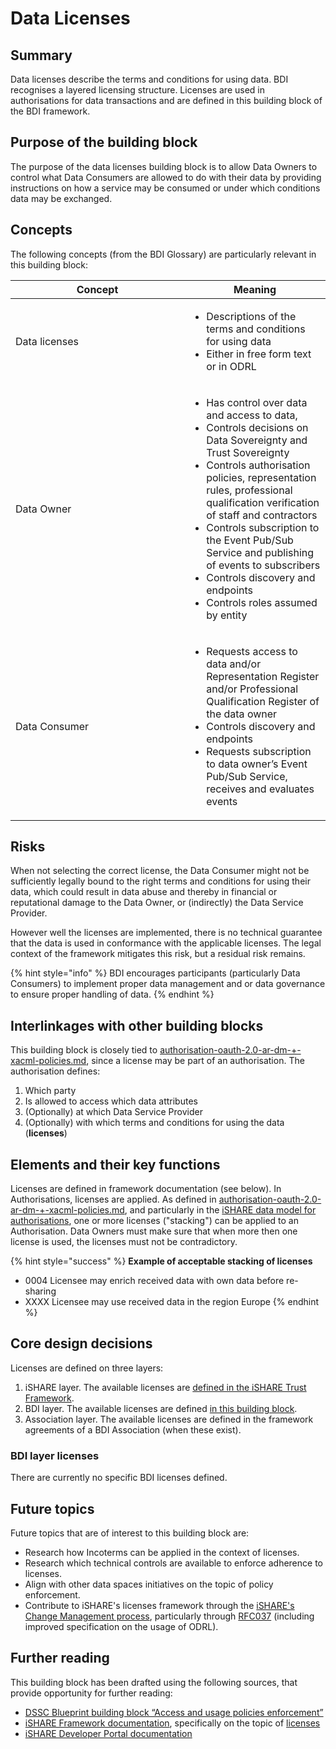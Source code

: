 # Data Licenses

## Summary

Data licenses describe the terms and conditions for using data. BDI recognises a layered licensing structure. Licenses are used in authorisations for data transactions and are defined in this building block of the BDI framework.

## Purpose of the building block

The purpose of the data licenses building block is to allow Data Owners to control what Data Consumers are allowed to do with their data by providing instructions on how a service may be consumed or under which conditions data may be exchanged.

## Concepts

The following concepts (from the BDI Glossary) are particularly relevant in this building block:

<table><thead><tr><th width="262">Concept</th><th>Meaning</th></tr></thead><tbody><tr><td>Data licenses</td><td><ul><li>Descriptions of the terms and conditions for using data</li><li>Either in free form text or in ODRL</li></ul></td></tr><tr><td>Data Owner</td><td><ul><li>Has control over data and access to data,</li><li>Controls decisions on Data Sovereignty and Trust Sovereignty</li><li>Controls authorisation policies, representation rules, professional qualification verification of staff and contractors</li><li>Controls subscription to the Event Pub/Sub Service and publishing of events to subscribers</li><li>Controls discovery and endpoints</li><li>Controls roles assumed by entity</li></ul></td></tr><tr><td>Data Consumer</td><td><ul><li>Requests access to data and/or Representation Register and/or Professional Qualification Register of the data owner</li><li>Controls discovery and endpoints</li><li>Requests subscription to data owner’s Event Pub/Sub Service, receives and evaluates events</li></ul></td></tr></tbody></table>

## Risks

When not selecting the correct license, the Data Consumer might not be sufficiently legally bound to the right terms and conditions for using their data, which could result in data abuse and thereby in financial or reputational damage to the Data Owner, or (indirectly) the Data Service Provider.

However well the licenses are implemented, there is no technical guarantee that the data is used in conformance with the applicable licenses. The legal context of the framework mitigates this risk, but a residual risk remains.

{% hint style="info" %}
BDI encourages participants (particularly Data Consumers) to implement proper data management and or data governance to ensure proper handling of data.
{% endhint %}

## Interlinkages with other building blocks

This building block is closely tied to [authorisation-oauth-2.0-ar-dm-+-xacml-policies.md](../trust-kit/authorisation-oauth-2.0-ar-dm-+-xacml-policies.md "mention"), since a license may be part of an authorisation. The authorisation defines:

1. Which party
2. Is allowed to access which data attributes
3. (Optionally) at which Data Service Provider
4. (Optionally) with which terms and conditions for using the data (**licenses**)

## Elements and their key functions

Licenses are defined in framework documentation (see below). In Authorisations, licenses are applied. As defined in [authorisation-oauth-2.0-ar-dm-+-xacml-policies.md](../trust-kit/authorisation-oauth-2.0-ar-dm-+-xacml-policies.md "mention"), and particularly in the [iSHARE data model for authorisations](https://dev.ishare.eu/reference/delegation-mask/policy-sets), one or more licenses ("stacking") can be applied to an Authorisation. Data Owners must make sure that when more then one license is used, the licenses must not be contradictory.

{% hint style="success" %}
**Example of acceptable stacking of licenses**

* 0004 Licensee may enrich received data with own data before re-sharing
* XXXX Licensee may use received data in the region Europe
{% endhint %}

## Core design decisions

Licenses are defined on three layers:

1. iSHARE layer. The available licenses are [defined in the iSHARE Trust Framework](https://framework.ishare.eu/detailed-descriptions/functional/licenses).
2. BDI layer. The available licenses are defined [in this building block](data-licenses.md#bdi-layer-licenses).
3. Association layer. The available licenses are defined in the framework agreements of a BDI Association (when these exist).

### BDI layer licenses

There are currently no specific BDI licenses defined.

## Future topics

Future topics that are of interest to this building block are:

* Research how Incoterms can be applied in the context of licenses.
* Research which technical controls are available to enforce adherence to licenses.
* Align with other data spaces initiatives on the topic of policy enforcement.
* Contribute to iSHARE's licenses framework through the [iSHARE's Change Management process](https://changes.ishare.eu), particularly through [RFC037](https://gitlab.com/ishare-foundation/cab/rfc/-/issues/7) (including improved specification on the usage of ODRL).

## Further reading

This building block has been drafted using the following sources, that provide opportunity for further reading:

* [DSSC Blueprint building block “Access and usage policies enforcement”](https://dssc.eu/space/BVE/357075567/Access+%26+Usage+Policies+Enforcement)
* [iSHARE Framework documentation](https://framework.ishare.eu/), specifically on the topic of [licenses](https://framework.ishare.eu/is/licenses)
* [iSHARE Developer Portal documentation](https://dev.ishare.eu/)
